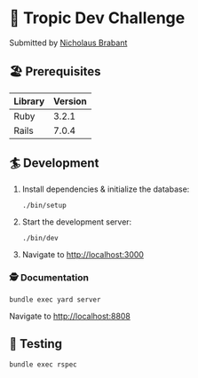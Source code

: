 # :palm_tree: Tropic Dev Challenge

Submitted by [Nicholaus Brabant](https://www.linkedin.com/in/nick-brabant/)

## :beach_umbrella: Prerequisites

| Library | Version |
| ------- | ------- |
| Ruby    | 3.2.1   |
| Rails   | 7.0.4   |

## :surfer: Development

1. Install dependencies & initialize the database:

   ```shell
   ./bin/setup
   ```

2. Start the development server:

   ```shell
   ./bin/dev
   ```

3. Navigate to [http://localhost:3000](http://localhost:3000)

### :detective: Documentation

```shell
bundle exec yard server
```

Navigate to [http://localhost:8808](http://localhost:8808)

## :shark: Testing

```shell
bundle exec rspec
```
